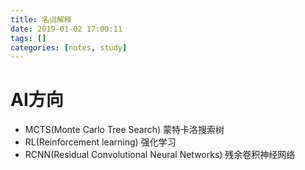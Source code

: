 ```yaml
---
title: 名词解释
date: 2019-01-02 17:00:11
tags: []
categories: [notes, study]
---
```


# AI方向

- MCTS(Monte Carlo Tree Search) 蒙特卡洛搜索树
- RL(Reinforcement learning) 强化学习
- RCNN(Residual Convolutional Neural Networks) 残余卷积神经网络